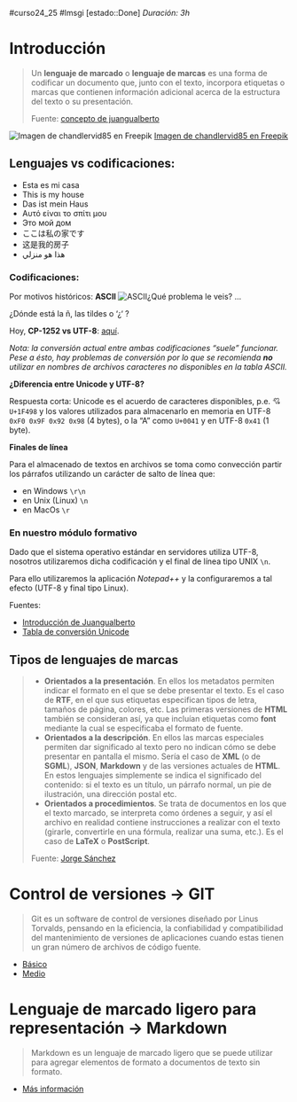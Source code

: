 #curso24_25 #lmsgi [estado::Done] _Duración: 3h_

# Introducción
> Un **lenguaje de marcado** o **lenguaje de marcas** es una forma de codificar un documento que, junto con el texto, incorpora etiquetas o marcas que contienen información adicional acerca de la estructura del texto o su presentación.
> 
> Fuente: [concepto de juangualberto](https://juangualberto.github.io/lmsgi/tema01/concepto.html)

![Imagen de chandlervid85 en Freepik](https://luiscastelar.duckdns.org/2024/assets/lmsgi/casa.jpg)
[Imagen de chandlervid85 en Freepik](https://www.freepik.es/foto-gratis/mujer-mostrando-mano-mini-casa-concepto-inmobiliario-ai-generativo_41954006.htm#fromView=search&page=1&position=5&uuid=d1ddeab1-f0d3-42e2-8df0-5d2da31431c8)

## Lenguajes vs codificaciones:
+ Esta es mi casa
+ This is my house
+ Das ist mein Haus
+ Αυτό είναι το σπίτι μου
+ Это мой дом
+ ここは私の家です
+ 这是我的房子
+ هذا هو منزلي

### Codificaciones:
Por motivos históricos: **ASCII**
![ASCII](https://upload.wikimedia.org/wikipedia/commons/thumb/1/1b/ASCII-Table-wide.svg/2000px-ASCII-Table-wide.svg.png)¿Qué problema le veis? ...




¿Dónde está la ñ, las tildes o ‘¿‘ ?


Hoy, **CP-1252 vs UTF-8**: [aquí](https://es.stackoverflow.com/questions/288782/diferencia-entre-cp-1252-y-utf-8). 

_Nota: la conversión actual entre ambas codificaciones “suele” funcionar. Pese a ésto, hay problemas de conversión por lo que se recomienda **no** utilizar en nombres de archivos caracteres no disponibles en la tabla ASCII._


**¿Diferencia entre Unicode y UTF-8?**

Respuesta corta: Unicode es el acuerdo de caracteres disponibles, p.e. 💘 `U+1F498` y los valores utilizados para almacenarlo en memoria en UTF-8 `0xF0 0x9F 0x92 0x98` (4 bytes), o la “A” como `U+0041` y en UTF-8 `0x41` (1 byte).


**Finales de línea**

Para el almacenado de textos en archivos se toma como convección partir los párrafos utilizando un carácter de salto de línea que:
+ en Windows `\r\n`
+ en Unix (Linux) `\n`
+ en MacOs `\r`


### En nuestro módulo formativo
Dado que el sistema operativo estándar en servidores utiliza UTF-8, nosotros utilizaremos dicha codificación y el final de línea tipo UNIX `\n`.

Para ello utilizaremos la aplicación _Notepad++_ y la configuraremos a tal efecto (UTF-8 y final tipo Linux).

Fuentes: 
+ [Introducción de Juangualberto](https://juangualberto.github.io/lmsgi/tema01/datos_y_formatos.html)
+ [Tabla de conversión Unicode](https://www.compart.com/en/unicode/)


## Tipos de lenguajes de marcas
> * **Orientados a la presentación**. En ellos los metadatos permiten indicar el formato en el que se debe presentar el texto. Es el caso de **RTF**, en el que sus etiquetas especifican tipos de letra, tamaños de página, colores, etc. Las primeras versiones de **HTML** también se consideran así, ya que incluían etiquetas como **font** mediante la cual se especificaba el formato de fuente.
> * **Orientados a la descripción**. En ellos las marcas especiales permiten dar significado al texto pero no indican cómo se debe presentar en pantalla el mismo. Sería el caso de **XML** (o de **SGML**), **JSON**, **Markdown** y de las versiones actuales de **HTML**. En estos lenguajes simplemente se indica el significado del contenido: si el texto es un título, un párrafo normal, un pie de ilustración, una dirección postal etc.
> * **Orientados a procedimientos**. Se trata de documentos en los que el texto marcado, se interpreta como órdenes a seguir, y así el archivo en realidad contiene instrucciones a realizar con el texto (girarle, convertirle en una fórmula, realizar una suma, etc.). Es el caso de **LaTeX** o **PostScript**.
>   
> Fuente: [Jorge Sánchez](https://jorgesanchez.net/manuales/html/introduccion-lenguajes-de-marcas.html)
 

# Control de versiones -> GIT
> Git es un software de control de versiones diseñado por Linus Torvalds, pensando en la eficiencia, la confiabilidad y compatibilidad del mantenimiento de versiones de aplicaciones cuando estas tienen un gran número de archivos de código fuente.

+ [Básico](https://github.com/luiscastelar/clases24_25/blob/main/comun/git.md)
+ [Medio](https://github.com/luiscastelar/clases24_25/blob/main/comun/git-ramas.md)


# Lenguaje de marcado ligero para representación -> Markdown
> Markdown es un lenguaje de marcado ligero que se puede utilizar para agregar elementos de formato a documentos de texto sin formato.

+ [Más información](https://github.com/luiscastelar/clases24_25/blob/main/comun/markdown.md)
